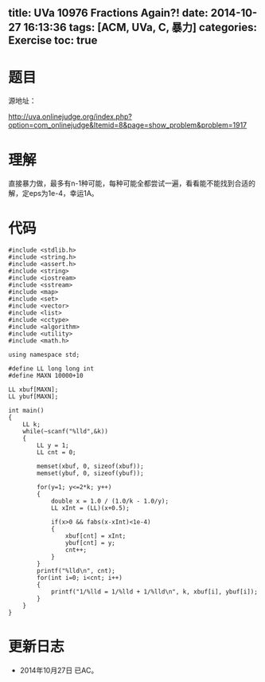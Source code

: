 title: UVa 10976 Fractions Again?!
date: 2014-10-27 16:13:36
tags: [ACM, UVa, C, 暴力]
categories: Exercise
toc: true
---
# 题目	
源地址：

http://uva.onlinejudge.org/index.php?option=com_onlinejudge&Itemid=8&page=show_problem&problem=1917

# 理解
直接暴力做，最多有n-1种可能，每种可能全都尝试一遍，看看能不能找到合适的解，定eps为1e-4，幸运1A。

<!-- more -->

# 代码
```#include <stdio.h>
#include <stdlib.h>
#include <string.h>
#include <assert.h>
#include <string>
#include <iostream>
#include <sstream>
#include <map>
#include <set>
#include <vector>
#include <list>
#include <cctype>
#include <algorithm>
#include <utility>
#include <math.h>

using namespace std;

#define LL long long int
#define MAXN 10000+10

LL xbuf[MAXN];
LL ybuf[MAXN];

int main()
{
    LL k;
    while(~scanf("%lld",&k))
    {
        LL y = 1;
        LL cnt = 0;

        memset(xbuf, 0, sizeof(xbuf));
        memset(ybuf, 0, sizeof(ybuf));

        for(y=1; y<=2*k; y++)
        {
            double x = 1.0 / (1.0/k - 1.0/y);
            LL xInt = (LL)(x+0.5);

            if(x>0 && fabs(x-xInt)<1e-4)
            {
                xbuf[cnt] = xInt;
                ybuf[cnt] = y;
                cnt++;
            }
        }
        printf("%lld\n", cnt);
        for(int i=0; i<cnt; i++)
        {
            printf("1/%lld = 1/%lld + 1/%lld\n", k, xbuf[i], ybuf[i]);
        }
    }
}
```
# 更新日志
- 2014年10月27日 已AC。